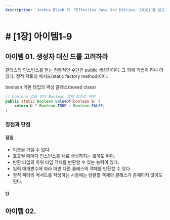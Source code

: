 ```yaml
---
description: 'Joshua Bloch 저 「Effective Java 3rd Edition, 2018」를 읽고 정리하였습니다.'
---
```


# \# \[1장\] 아이템1-9

## 아이템 01. 생성자 대신                   드를 고려하라

클래스의 인스턴스를 얻는 전통적인 수단은 public 생성자이다. 그 외에 기법이 하나 더 있다. 정적 팩토리 메서드\(static factory method\)이다.

boolean 기본 타입의 박싱 클래스\(boxed class\)

```java
// boolean 값을 받아 Boolean 객체 참조로 변환
public static Boolean valueOf(boolean b) {
    return b ? Boolean.TRUE : Boolean.FALSE;
}
```

### 장점과 단점

#### 장점

* 이름을 가질 수 있다.
* 호출될 때마다 인스턴스를 새로 생성하지는 않아도 된다.
* 반환 타입의 하위 타입 객체를 반환할 수 있는 능력이 있다.
* 입력 매개변수에 따라 매번 다른 클래스의 객체를 반환할 수 있다.
* 정적 팩터리 메서드를 작성하는 시점에는 반환할 객체의 클래스가 존재하지 않아도 된다.

#### 단











## 아이템 02. 












